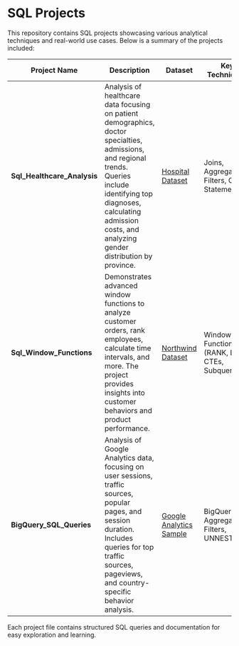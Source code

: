 # SQL Projects

This repository contains SQL projects showcasing various analytical techniques and real-world use cases. Below is a summary of the projects included:

| **Project Name**            | **Description**                                                                                                    | **Dataset**                              | **Key Techniques**                            |
|-----------------------------|--------------------------------------------------------------------------------------------------------------------|------------------------------------------|------------------------------------------------|
| **Sql_Healthcare_Analysis** | Analysis of healthcare data focusing on patient demographics, doctor specialties, admissions, and regional trends. Queries include identifying top diagnoses, calculating admission costs, and analyzing gender distribution by province. | [Hospital Dataset](https://www.sql-practice.com/) | Joins, Aggregations, Filters, CASE Statements |
| **Sql_Window_Functions**    | Demonstrates advanced window functions to analyze customer orders, rank employees, calculate time intervals, and more. The project provides insights into customer behaviors and product performance. | [Northwind Dataset](https://www.sql-practice.com/) | Window Functions (RANK, LAG), CTEs, Subqueries |
| **BigQuery_SQL_Queries**    | Analysis of Google Analytics data, focusing on user sessions, traffic sources, popular pages, and session duration. Includes queries for top traffic sources, pageviews, and country-specific behavior analysis. | [Google Analytics Sample](https://cloud.google.com/bigquery/public-data) | BigQuery, Aggregations, Filters, UNNEST       |

Each project file contains structured SQL queries and documentation for easy exploration and learning.
